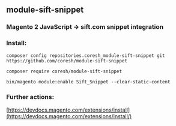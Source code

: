 ## module-sift-snippet
### Magento 2 JavaScript -> sift.com snippet integration

### Install:

```composer config repositories.coresh_module-sift-snippet git https://github.com/coresh/module-sift-snippet```

```composer require coresh/module-sift-snippet```

```bin/magento module:enable Sift_Snippet --clear-static-content```

### Further actions:

[https://devdocs.magento.com/extensions/install](https://devdocs.magento.com/extensions/install/)
